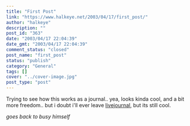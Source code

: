```yaml
---
title: "First Post"
link: "https://www.halkeye.net/2003/04/17/first_post/"
author: "halkeye"
description: ""
post_id: "363"
date: "2003/04/17 22:04:39"
date_gmt: "2003/04/17 22:04:39"
comment_status: "closed"
post_name: "first_post"
status: "publish"
category: "General"
tags: []
cover: "../cover-image.jpg"
post_type: "post"
---
```


Trying to see how this works as a journal..
yea, looks kinda cool, and a bit more freedom.. but i doubt i'll ever leave [livejournal](http://www.livejournal.com/), but its still cool.

*goes back to busy himself*